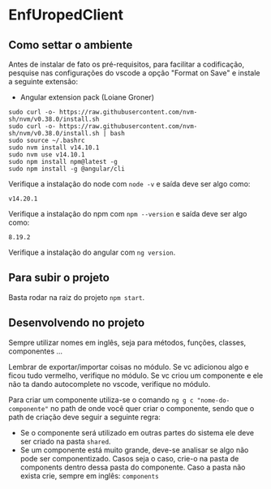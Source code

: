 # EnfUropedClient

## Como settar o ambiente
Antes de instalar de fato os pré-requisitos, para facilitar a codificação, pesquise nas configurações do vscode a opção "Format on Save" e instale a seguinte extensão:
- Angular extension pack (Loiane Groner)

```
sudo curl -o- https://raw.githubusercontent.com/nvm-sh/nvm/v0.38.0/install.sh
sudo curl -o- https://raw.githubusercontent.com/nvm-sh/nvm/v0.38.0/install.sh | bash
sudo source ~/.bashrc
sudo nvm install v14.10.1
sudo nvm use v14.10.1
sudo npm install npm@latest -g
sudo npm install -g @angular/cli
```


Verifique a instalação do node com `node -v` e saída deve ser algo como:
```
v14.20.1
```
Verifique a instalação do npm com `npm --version` e saída deve ser algo como:
```
8.19.2
```
Verifique a instalação do angular com `ng version`.

## Para subir o projeto

Basta rodar na raiz do projeto `npm start`.

## Desenvolvendo no projeto

Sempre utilizar nomes em inglês, seja para métodos, funções, classes, componentes ...

Lembrar de exportar/importar coisas no módulo. Se vc adicionou algo e ficou tudo vermelho, verifique no módulo. Se vc criou um componente e ele não ta dando autocomplete no vscode, verifique no módulo.

Para criar um componente utiliza-se o comando `ng g c "nome-do-componente"` no path de onde você quer criar o componente, sendo que o path de criação deve seguir a seguinte regra:
- Se o componente será utilizado em outras partes do sistema ele deve ser criado na pasta `shared`.
- Se um componente está muito grande, deve-se analisar se algo não pode ser componentizado. Casos seja o caso, crie-o na pasta de components dentro dessa pasta do componente. Caso a pasta não exista crie, sempre em inglês: `components`
